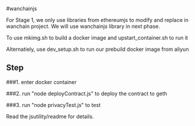 
#wanchainjs

For Stage 1, we only use libraries from ethereumjs to modify and replace in wanchain project. We will use wanchainjs library in next phase.


To use mkimg.sh to build a docker image and upstart_container.sh to run it

Alternatiely, use dev_setup.sh to run our prebuild docker image from aliyun

## Step

###1. enter docker container

###2. run "node deployContract.js" to deploy the contract to geth

###3. run "node privacyTest.js" to test

Read the jsutility/readme for details.


